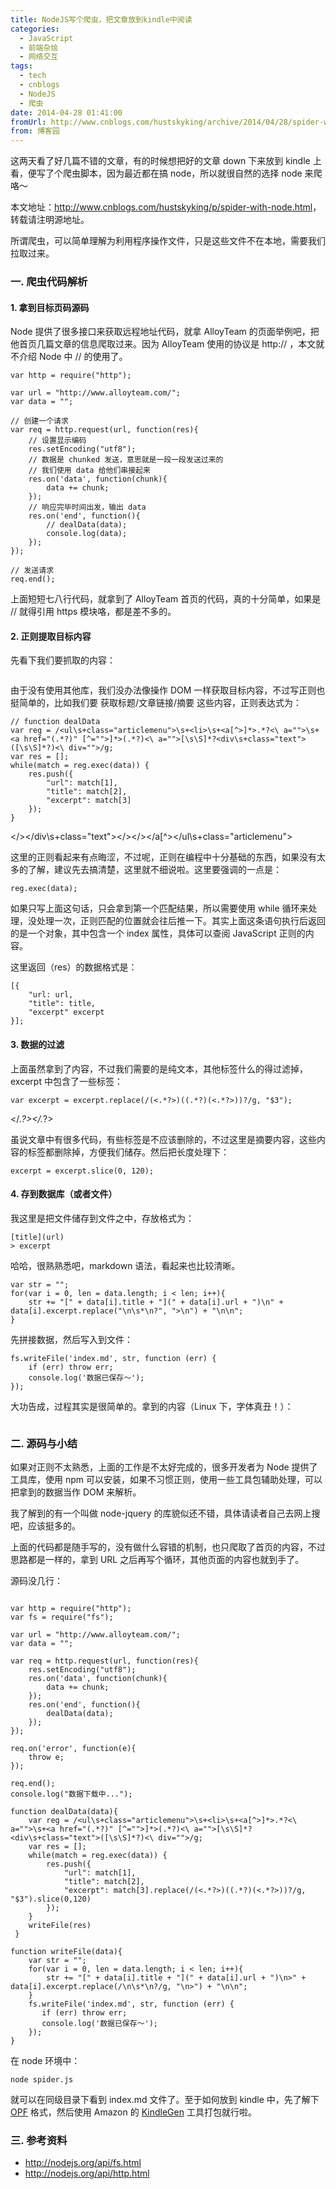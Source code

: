 ```yaml
---
title: NodeJS写个爬虫，把文章放到kindle中阅读
categories:
  - JavaScript
  - 前端杂烩
  - 网络交互
tags:
  - tech
  - cnblogs
  - NodeJS
  - 爬虫
date: 2014-04-28 01:41:00
fromUrl: http://www.cnblogs.com/hustskyking/archive/2014/04/28/spider-with-node.html
from: 博客园
---
```



<p>这两天看了好几篇不错的文章，有的时候想把好的文章 down 下来放到 kindle 上看，便写了个爬虫脚本，因为最近都在搞 node，所以就很自然的选择 node 来爬咯～</p>
<p>本文地址：<a href="http://www.cnblogs.com/hustskyking/p/spider-with-node.html">http://www.cnblogs.com/hustskyking/p/spider-with-node.html</a>，转载请注明源地址。</p>
<p>所谓爬虫，可以简单理解为利用程序操作文件，只是这些文件不在本地，需要我们拉取过来。</p>
<h3>一. 爬虫代码解析</h3>
<h4>1. 拿到目标页码源码</h4>
<p>Node 提供了很多接口来获取远程地址代码，就拿 AlloyTeam 的页面举例吧，把他首页几篇文章的信息爬取过来。因为 AlloyTeam 使用的协议是 http:// ，本文就不介绍 Node 中 // 的使用了。</p>

```
var http = require("http");

var url = "http://www.alloyteam.com/";
var data = "";

// 创建一个请求
var req = http.request(url, function(res){
    // 设置显示编码
    res.setEncoding("utf8");
    // 数据是 chunked 发送，意思就是一段一段发送过来的
    // 我们使用 data 给他们串接起来
    res.on('data', function(chunk){
        data += chunk;
    });
    // 响应完毕时间出发，输出 data
    res.on('end', function(){
        // dealData(data);
        console.log(data);
    });
});

// 发送请求
req.end();

```

<p>上面短短七八行代码，就拿到了 AlloyTeam 首页的代码，真的十分简单，如果是 // 就得引用 https 模块咯，都是差不多的。</p>
<h4>2. 正则提取目标内容</h4>
<p>先看下我们要抓取的内容：&nbsp;</p>
<p><img src="//img.alicdn.com/tfs/TB1oyqGa_tYBeNjy1XdXXXXyVXa-300-300.png" data-original="/blogimgs/2014/04/28/280127061279284.png" data-source="http://images.cnitblog.com/i/387325/201404/280127061279284.png" alt=""></p>
<p>由于没有使用其他库，我们没办法像操作 DOM 一样获取目标内容，不过写正则也挺简单的，比如我们要 获取标题/文章链接/摘要 这些内容，正则表达式为：</p>

```
// function dealData
var reg = /<ul\s+class="articlemenu">\s+<li>\s+<a[^>]*>.*?<\ a="">\s+<a href="(.*?)" [^="">]*>(.*?)<\ a="">[\s\S]*?<div\s+class="text">([\s\S]*?)<\ div="">/g;
var res = [];
while(match = reg.exec(data)) {
    res.push({
        "url": match[1],
        "title": match[2],
        "excerpt": match[3]
    });
}

```
</\></div\s+class="text"></\></a></\></a[^></li></ul\s+class="articlemenu">
<p>这里的正则看起来有点晦涩，不过呢，正则在编程中十分基础的东西，如果没有太多的了解，建议先去搞清楚，这里就不细说啦。这里要强调的一点是：</p>

```
reg.exec(data);

```

<p>如果只写上面这句话，只会拿到第一个匹配结果，所以需要使用 while 循环来处理，没处理一次，正则匹配的位置就会往后推一下。其实上面这条语句执行后返回的是一个对象，其中包含一个 index 属性，具体可以查阅 JavaScript 正则的内容。</p>
<p>这里返回（res）的数据格式是：</p>

```
[{
    "url: url,
    "title": title,
    "excerpt" excerpt
}];

```

<h4>3. 数据的过滤</h4>
<p>上面虽然拿到了内容，不过我们需要的是纯文本，其他标签什么的得过滤掉，excerpt 中包含了一些标签：</p>

```
var excerpt = excerpt.replace(/(<.*?>)((.*?)(<.*?>))?/g, "$3");

```
</.*?></.*?>
<p>虽说文章中有很多代码，有些标签是不应该删除的，不过这里是摘要内容，这些内容的标签都删除掉，方便我们储存。然后把长度处理下：</p>

```
excerpt = excerpt.slice(0, 120);

```

<h4>4. 存到数据库（或者文件）</h4>
<p>我这里是把文件储存到文件之中，存放格式为：</p>

```
[title](url)
> excerpt

```

<p>哈哈，很熟熟悉吧，markdown 语法，看起来也比较清晰。</p>

```
var str = "";
for(var i = 0, len = data.length; i < len; i++){
    str += "[" + data[i].title + "](" + data[i].url + ")\n" + data[i].excerpt.replace("\n\s*\n?", ">\n") + "\n\n";
}

```

<p>先拼接数据，然后写入到文件：</p>

```
fs.writeFile('index.md', str, function (err) {
    if (err) throw err;
    console.log('数据已保存～');
});

```

<p>大功告成，过程其实是很简单的。拿到的内容（Linux 下，字体真丑！）：</p>
<p><img src="//img.alicdn.com/tfs/TB1oyqGa_tYBeNjy1XdXXXXyVXa-300-300.png" data-original="/blogimgs/2014/04/28/280128134707391.png" data-source="http://images.cnitblog.com/i/387325/201404/280128134707391.png" alt=""></p>
<h3>二. 源码与小结</h3>
<p>如果对正则不太熟悉，上面的工作是不太好完成的，很多开发者为 Node 提供了工具库，使用 npm 可以安装，如果不习惯正则，使用一些工具包辅助处理，可以把拿到的数据当作 DOM 来解析。</p>
<p>我了解到的有一个叫做 node-jquery 的库貌似还不错，具体请读者自己去网上搜吧，应该挺多的。</p>
<p>上面的代码都是随手写的，没有做什么容错的机制，也只爬取了首页的内容，不过思路都是一样的，拿到 URL 之后再写个循环，其他页面的内容也就到手了。</p>
<p>源码没几行：</p>

```

var http = require("http");
var fs = require("fs");

var url = "http://www.alloyteam.com/";
var data = "";

var req = http.request(url, function(res){
    res.setEncoding("utf8");
    res.on('data', function(chunk){
        data += chunk;
    });
    res.on('end', function(){
        dealData(data);
    });
});

req.on('error', function(e){
    throw e;
});

req.end();
console.log("数据下载中...");

function dealData(data){
    var reg = /<ul\s+class="articlemenu">\s+<li>\s+<a[^>]*>.*?<\ a="">\s+<a href="(.*?)" [^="">]*>(.*?)<\ a="">[\s\S]*?<div\s+class="text">([\s\S]*?)<\ div="">/g;
    var res = [];
    while(match = reg.exec(data)) {
        res.push({
            "url": match[1],
            "title": match[2],
            "excerpt": match[3].replace(/(<.*?>)((.*?)(<.*?>))?/g, "$3").slice(0,120)
        });
    }
    writeFile(res)
 }

function writeFile(data){
    var str = "";
    for(var i = 0, len = data.length; i < len; i++){
        str += "[" + data[i].title + "](" + data[i].url + ")\n>" + data[i].excerpt.replace(/\n\s*\n?/g, "\n>") + "\n\n";
    }
    fs.writeFile('index.md', str, function (err) {
       if (err) throw err;
       console.log('数据已保存～');
    });
}
```
<p>在 node 环境中：</p>

```
node spider.js

```

<p>就可以在同级目录下看到 index.md 文件了。至于如何放到 kindle 中，先了解下 <a href="http://www.idpf.org/epub/20/spec/OPF_2.0.1_draft.htm" target="_blank">OPF</a> 格式，然后使用 Amazon 的 <a href="http://www.amazon.com/gp/feature.html?ie=UTF8<docId=1000765211" target="_blank">KindleGen</a> 工具打包就行啦。</p>
<h3>三. 参考资料</h3>
<ul>
<li><a href="http://nodejs.org/api/fs.html">http://nodejs.org/api/fs.html</a></li>
<li><a href="http://nodejs.org/api/http.html">http://nodejs.org/api/http.html</a></li>
</ul>

